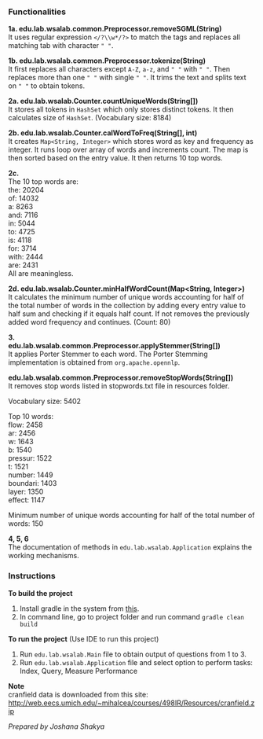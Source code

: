 ### Functionalities
**1a. edu.lab.wsalab.common.Preprocessor.removeSGML(String)**      
It uses regular expression `</?\\w*/?>` to match the tags and replaces all matching tab with character `" "`.  
  
**1b. edu.lab.wsalab.common.Preprocessor.tokenize(String)**  
It first replaces all characters except `A-Z`, `a-z`, and `" "` with `" "`. Then replaces more than one `" "` with single `" "`. It trims the text and splits text on `" "` to obtain tokens.  
  
**2a. edu.lab.wsalab.Counter.countUniqueWords(String[])**  
It stores all tokens in `HashSet` which only stores distinct tokens. It then calculates size of `HashSet`. (Vocabulary size: 8184)
  
**2b. edu.lab.wsalab.Counter.calWordToFreq(String[], int)**  
It creates `Map<String, Integer>` which stores word as key and frequency as integer. It runs loop over array of words and increments count. The map is then sorted based on the entry value. It then returns 10 top words.

**2c.**  
The 10 top words are:   
the: 20204  
of: 14032  
a: 8263  
and: 7116  
in: 5044  
to: 4725  
is: 4118  
for: 3714  
with: 2444  
are: 2431  
All are meaningless.  
  
**2d. edu.lab.wsalab.Counter.minHalfWordCount(Map<String, Integer>)**  
It calculates the minimum number of unique words accounting for half of the total number of words in the collection by adding every entry value to half sum and checking if it equals half count. If not removes the previously added word frequency and continues. (Count: 80)    
  
**3.**     
**edu.lab.wsalab.common.Preprocessor.applyStemmer(String[])**  
It applies Porter Stemmer to each word. The Porter Stemming implementation is obtained from `org.apache.opennlp`.  
  
**edu.lab.wsalab.common.Preprocessor.removeStopWords(String[])**  
It removes stop words listed in stopwords.txt file in resources folder.  
  
Vocabulary size: 5402  
  
Top 10 words:  
flow: 2458  
ar: 2456   
w: 1643  
b: 1540  
pressur: 1522  
t: 1521  
number: 1449  
boundari: 1403  
layer: 1350  
effect: 1147  
    
Minimum number of unique words accounting for half of the total number of words: 150  
  
**4, 5, 6**  
The documentation of methods in `edu.lab.wsalab.Application` explains the working mechanisms.
  
### Instructions
**To build the project**
1. Install gradle in the system from [this](https://gradle.org/install/).
2. In command line, go to project folder and run command `gradle clean build`

**To run the project**
(Use IDE to run this project)
1. Run `edu.lab.wsalab.Main` file to obtain output of questions from 1 to 3.
2. Run `edu.lab.wsalab.Application` file and select option to perform tasks: Index, Query, Measure Performance

**Note**  
cranfield data is downloaded from this site:
http://web.eecs.umich.edu/~mihalcea/courses/498IR/Resources/cranfield.zip
  
        
            
*Prepared by Joshana Shakya*



